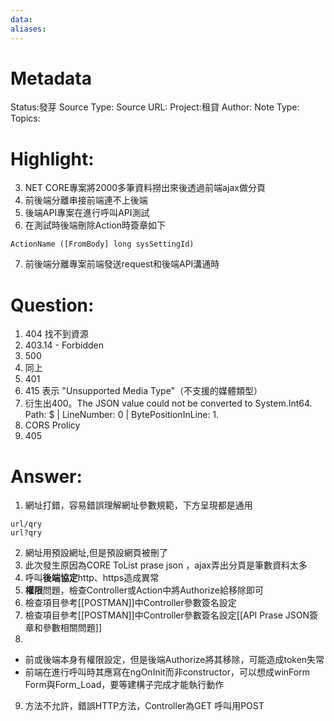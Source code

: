 ```yaml
---
data:
aliases:
---
```

# Metadata
Status:發芽
Source Type:
Source URL:
Project:租貸
Author:
Note Type:
Topics:


# Highlight:
3. NET CORE專案將2000多筆資料撈出來後透過前端ajax做分頁
4. 前後端分離串接前端連不上後端
5. 後端API專案在進行呼叫API測試
6. 在測試時後端刪除Action時簽章如下
```
ActionName ([FromBody] long sysSettingId)
```
7. 前後端分離專案前端發送request和後端API溝通時

# Question:
1. 404 找不到資源
2. 403.14 - Forbidden
3. 500
4. 同上
5. 401
6. 415 表示 "Unsupported Media Type"（不支援的媒體類型）
7. 衍生出400。The JSON value could not be converted to System.Int64. Path: $ | LineNumber: 0 | BytePositionInLine: 1.
8. CORS Prolicy
9. 405
# Answer:
1. 網址打錯，容易錯誤理解網址參數規範，下方呈現都是通用
```
url/qry
url?qry
```
2. 網址用預設網址,但是預設網頁被刪了
3. 此次發生原因為CORE ToList prase json ，ajax弄出分頁是筆數資料太多
4. 呼叫**後端協定**http、https造成異常
5. **權限**問題，檢查Controller或Action中將Authorize給移除即可
6. 檢查項目參考[[POSTMAN]]中Controller參數簽名設定
7. 檢查項目參考[[POSTMAN]]中Controller參數簽名設定[[API Prase JSON簽章和參數相關問題]]
8. 
- 前或後端本身有權限設定，但是後端Authorize將其移除，可能造成token失常
- 前端在進行呼叫時其應寫在ngOnInit而非constructor，可以想成winForm Form與Form_Load，要等建構子完成才能執行動作 
9. 方法不允許，錯誤HTTP方法，Controller為GET 呼叫用POST